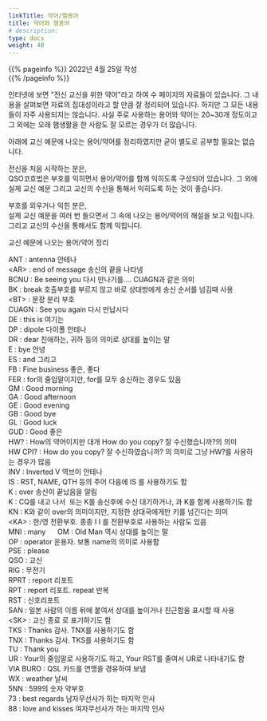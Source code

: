 ```yaml
---
linkTitle: 약어/햄용어
title: 약어와 햄용어
# description: 
type: docs
weight: 40
---
```

{{% pageinfo %}}
2022년 4월 25일 작성<br>
{{% /pageinfo %}}


인터넷에 보면 "전신 교신을 위한 약어"라고 하여 수 페이지의 자료들이 있습니다. 그 내용을 살펴보면 자료의 집대성이라고 할 만큼 잘 정리되어 있습니다. 하지만 그 모든 내용들이 자주 사용되지는 않습니다. 사실 주로 사용하는 용어와 약어는 20~30개 정도이고 그 외에는 오래 햄생활을 한 사람도 잘 모르는 경우가 더 많습니다.

아래에 교신 예문에 나오는 용어/약어를 정리하였지만 굳이 별도로 공부할 필요는 없습니다.

전신을 처음 시작하는 분은,<br>
QSO코흐법은 부호를 익히면서 용어/약어를 함께 익히도록 구성되어 있습니다. 그 외에 실제 교신 예문 그리고 교신의 수신을 통해서 익히도록 하는 것이 좋습니다.

부호를 외우거나 익힌 분은,<br>
실제 교신 예문을 여러 번 들으면서 그 속에 나오는 용어/약어의 해설을 보고 익힙니다. 그리고 교신의 수신을 통해서도 함께 익힙니다.

교신 예문에 나오는 용어/약어 정리<br>

ANT : antenna 안테나<br>
&lt;AR&gt; : end of message 송신의 끝을 나타냄<br>
BCNU : Be seeing you 다시 만나기를.... CUAGN과 같은 의미<br>
BK : break 호출부호를 부르지 않고 바로 상대방에게 송신 순서를 넘김때 사용<br>
&lt;BT&gt; : 문장 분리 부호<br>
CUAGN : See you again 다시 만납시다<br>
DE : this is 여기는<br>
DP : dipole 다이폴 안테나<br>
DR : dear 친애하는, 귀하 등의 의미로 상대를 높이는 말<br>
E : bye 안녕<br>
ES : and 그리고<br>
FB : Fine business 좋은, 좋다<br>
FER : for의 줄임말이지만, for를 모두 송신하는 경우도 있음<br>
GM : Good morning<br>
GA : Good afternoon<br>
GE : Good evening<br>
GB : Good bye<br>
GL : Good luck<br>
GUD : Good 좋은<br>
HW? : How의 약어이지만 대개 How do you copy? 잘 수신했습니까?의 의미<br>
HW CPI? : How do you copy? 잘 수신하였습니까? 의 의미로 그냥 HW?를 사용하는 경우가 많음<br>
INV : Inverted V 역브이 안테나<br>
IS : RST, NAME, QTH 등의 주어 다음에 IS 를 사용하기도 함<br>
K : over 송신이 끝났음을 알림<br>
K : CQ를 내고 나서 <AR> 또는 K를 송신후에 수신 대기하거나, <AR>과 K를 함께 사용하기도 함<br>
KN : K와 같이 over의 의미이지만, 지정한 상대국에게만 키를 넘긴다는 의미<br>
&lt;KA&gt; : 한/영 전환부호. 종종 I I 를 전환부호로 사용하는 사람도 있음<br>
MNI : many      OM : Old Man 역시 상대를 높이는 말<br>
OP : operator 운용자. 보통 name의 의미로 사용함<br>
PSE : please<br>
QSO : 교신<br>
RIG : 무전기<br>
RPRT : report 리포트<br>
RPT : report 리포트. repeat 반복<br>
RST : 신호리포트<br>
SAN : 일본 사람의 이름 뒤에 붙여서 상대를 높이거나 친근함을 표시할 때 사용<br>
&lt;SK&gt; : 교신 종료 <VA>로 표기하기도 함<br>
TKS : Thanks 감사. TNX를 사용하기도 함<br>
TNX : Thanks 감사. TKS를 사용하기도 함<br>
TU : Thank you<br>
UR : Your의 줄임말로 사용하기도 하고, Your RST를 줄여서 UR로 나타내기도 함<br>
VIA BURO : QSL 카드를 연맹을 경유하여 보냄<br>
WX : weather 날씨<br>
5NN : 599의 숫자 약부호<br>
73 : best regards 남자무선사가 하는 마지막 인사<br>
88 : love and kisses 여자무선사가 하는 마지막 인사<br>




